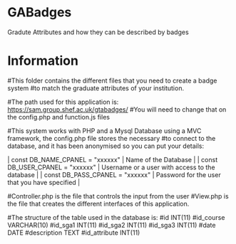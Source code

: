 # GABadges
Gradute Attributes and how they can be described by badges

# Information
#This folder contains the different files that you need to create a badge system 
#to match the graduate attributes of your institution.

#The path used for this application is: https://sam.group.shef.ac.uk/gtabadges/
#You will need to change that on the config.php and function.js files

#This system works with PHP and a Mysql Database using a MVC framework, the config.php file stores the necessary 
#to connect to the database, and it has been anonymised so you can put your details:


| const DB_NAME_CPANEL = "xxxxxx" | Name of the Database |
| const DB_USER_CPANEL = "xxxxxx" | Username or a user with access to the database |
| const DB_PASS_CPANEL = "xxxxxx" | Password for the user that you have specified |

#Controller.php is the file that controls the input from the user
#View.php is the file that creates the different interfaces of this application.

#The structure of the table used in the database is:
#id INT(11)
#id_course VARCHAR(10)
#id_sga1 INT(11)
#id_sga2 INT(11)
#id_sga3 INT(11)
#date DATE
#description TEXT
#id_attribute INT(11)
